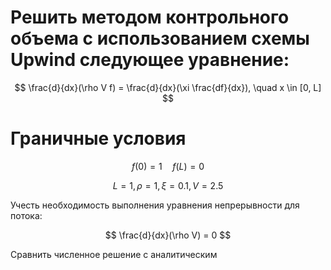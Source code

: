 # Решить методом контрольного объема с использованием схемы Upwind следующее уравнение:

$$ \frac{d}{dx}(\rho V f) = \frac{d}{dx}(\xi \frac{df}{dx}), \quad x \in [0, L] $$

# Граничные условия

$$ f(0) = 1 \quad f(L) = 0 $$

$$ L = 1, \rho = 1, \xi = 0.1, V = 2.5 $$

Учесть необходимость выполнения уравнения непрерывности для потока: 

$$ \frac{d}{dx}(\rho V) = 0 $$

Сравнить численное решение с аналитическим
